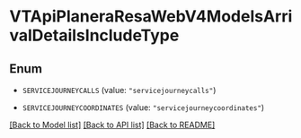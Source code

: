 # VTApiPlaneraResaWebV4ModelsArrivalDetailsIncludeType

## Enum


* `SERVICEJOURNEYCALLS` (value: `"servicejourneycalls"`)

* `SERVICEJOURNEYCOORDINATES` (value: `"servicejourneycoordinates"`)


[[Back to Model list]](../README.md#documentation-for-models) [[Back to API list]](../README.md#documentation-for-api-endpoints) [[Back to README]](../README.md)


